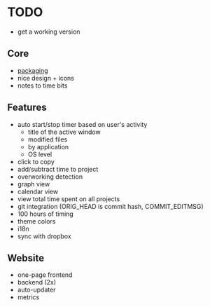 # TODO
- get a working version

## Core
- [packaging](https://github.com/stephanepericat/toptal-electron-loki-demo)
- nice design + icons
- notes to time bits

## Features
- auto start/stop timer based on user's activity
  - title of the active window
  - modified files
  - by application
  - OS level
- click to copy
- add/subtract time to project
- overworking detection
- graph view
- calendar view
- view total time spent on all projects
- git integration (ORIG_HEAD is commit hash, COMMIT_EDITMSG)
- 100 hours of timing
- theme colors
- i18n
- sync with dropbox

## Website
- one-page frontend
- backend (2x)
- auto-updater
- metrics